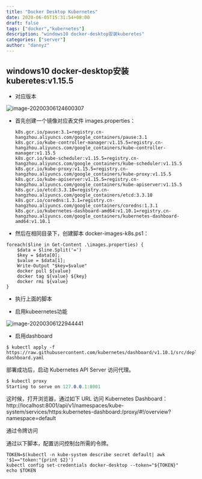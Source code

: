 ```yaml
---
title: "Docker Desktop Kubernetes"
date: 2020-06-05T15:31:54+08:00
draft: false
tags: ["docker","kubernetes"]
description: "windows10 docker-desktop安装kuberetes"
categories: ["server"]
author: "dannyz"
---
```



## windows10 docker-desktop安装kuberetes:v1.15.5

- 对应版本

![image-20200306124600307](https://upload-images.jianshu.io/upload_images/10040407-54bf69a36bf6c0b8.png?imageMogr2/auto-orient/strip%7CimageView2/2/w/1240)

- 首先创建一个镜像对应表文件 images.properties：

  ````
  k8s.gcr.io/pause:3.1=registry.cn-hangzhou.aliyuncs.com/google_containers/pause:3.1
  k8s.gcr.io/kube-controller-manager:v1.15.5=registry.cn-hangzhou.aliyuncs.com/google_containers/kube-controller-manager:v1.15.5
  k8s.gcr.io/kube-scheduler:v1.15.5=registry.cn-hangzhou.aliyuncs.com/google_containers/kube-scheduler:v1.15.5
  k8s.gcr.io/kube-proxy:v1.15.5=registry.cn-hangzhou.aliyuncs.com/google_containers/kube-proxy:v1.15.5
  k8s.gcr.io/kube-apiserver:v1.15.5=registry.cn-hangzhou.aliyuncs.com/google_containers/kube-apiserver:v1.15.5
  k8s.gcr.io/etcd:3.3.10=registry.cn-hangzhou.aliyuncs.com/google_containers/etcd:3.3.10
  k8s.gcr.io/coredns:1.3.1=registry.cn-hangzhou.aliyuncs.com/google_containers/coredns:1.3.1
  k8s.gcr.io/kubernetes-dashboard-amd64:v1.10.1=registry.cn-hangzhou.aliyuncs.com/google_containers/kubernetes-dashboard-amd64:v1.10.1
  ````

  

- 然后在相同目录下，创建脚本 docker-images-k8s.ps1：

```
foreach($line in Get-Content .\images.properties) {
    $data = $line.Split('=')
    $key = $data[0];
    $value = $data[1];
    Write-Output "$key=$value"
    docker pull ${value}
    docker tag ${value} ${key}
    docker rmi ${value}
}
```

- 执行上面的脚本

- 启用kubeernetes功能

![image-20200306122944441](https://upload-images.jianshu.io/upload_images/10040407-2d1aae0d7ca150ee.png?imageMogr2/auto-orient/strip%7CimageView2/2/w/1240)

- 启用dashboard

```
$ kubectl apply -f https://raw.githubusercontent.com/kubernetes/dashboard/v1.10.1/src/deploy/recommended/kubernetes-dashboard.yaml

```

部署成功后，启动 Kubernetes API Server 访问代理。



```csharp
$ kubectl proxy
Starting to serve on 127.0.0.1:8001
```

这时候，打开浏览器，通过如下 URL 访问 Kubernetes Dashboard：
http://localhost:8001/api/v1/namespaces/kube-system/services/https:kubernetes-dashboard:/proxy/#!/overview?namespace=default

 

通过令牌访问

通过以下脚本，配置访问控制台所需的令牌。

```shell
TOKEN=$(kubectl -n kube-system describe secret default| awk '$1=="token:"{print $2}')
kubectl config set-credentials docker-desktop --token="${TOKEN}"
echo $TOKEN
```

